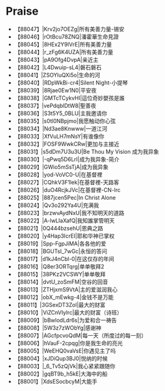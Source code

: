 # Praise

- 【88047】|Krv2jo7OEZg|所有美善力量-锡安
- 【88046】|rOtBcu78ZNQ|潘霍華生命見證
- 【88045】|8HEx2Y9lVrE|所有美善力量
- 【88044】|r_zFg6K4UZA|所有美善力量
- 【88043】|pA9Ofg4DvpA|亲近主
- 【88042】|L4Dwuip-sL4|磐石磐石
- 【88041】|ZSOYluQXi5o|生命的河
- 【88040】|RDpWkBi-cr4|Silent Night-小提琴
- 【88039】|8Rjae0Ew1N0|平安夜
- 【88038】|GMTcTCykvHI|這位奇妙嬰孩是誰
- 【88037】|vePdqblDtW8|聖善夜
- 【88036】|S3t5Y5_0BLU|主我邀请你
- 【88035】|s0tl0NBpjmo|我愿触动你心弦
- 【88034】|Nd3ae8Knwww|一道江河
- 【88033】|XfVuLH7mNsY|有谁像你
- 【88032】|FOSF9WwkCRw|更加与主接近
- 【88031】|s5dDm7U3u3U|Be Thou My Vision 成为我异象
- 【88030】|-qPwq5D6LrI|成为我异象-简介
- 【88029】|GWio5mSsTjA|成为我异象
- 【88028】|yod-VoVC0-U|在基督裡
- 【88027】|CQhkV3F1lek|在基督裡-天路客
- 【88026】|duO4RcjkJVc|在基督裡-CN-lrc
- 【88025】|887jcen5Pec|In Christ Alone
- 【88024】|Qv3o292Ya4U|充满我
- 【88023】|brzwvAydNxU|我不知明天的道路
- 【88022】|A-lwLIaXafQ|我知誰掌管明天
- 【88021】|0Q444bzsehU|恩典之路
- 【88020】|y4Hap3IcrEI|耶和华神已掌权
- 【88019】|Spp-FgpJiMA|各各他的爱
- 【88018】|BGUTsI_7wGc|永恒的答问
- 【88017】|d1kJ4nCbl-0|在这仅存的年间
- 【88016】|Q8er3ORTqrg|单单敬拜2
- 【88015】|38PKz2VCSWY|单单敬拜
- 【88014】|dvtU_zoSmFM|空谷的回音
- 【88013】|ZTHjxmS9VtA|主的爱滋润我心
- 【88012】|obX_mEwkg-4|金钱不是万能
- 【88011】|3GSexDT3ZoI|最大的财富
- 【88010】|ViZCnVIylrc|最大的财富（诗班）
- 【88009】|bBwlodLdr6s|为爱和合一祷告
- 【88008】|5W3z7zWObYg|感谢神
- 【88007】|AGcfpcvoQdM|每一天（所度过的每一刻）
- 【88006】|hVauF-2cpqg|你是我生命的亮光
- 【88005】|WeEHQ0vaVsE|你遇见主了吗
- 【88004】|xJDiQup3BJ0|悦纳的时候
- 【88003】|_6_Tv5zQjVk|我心紧紧跟随你
- 【88002】|gqBT9b_h5kE|大海中的船
- 【88001】|XdsESocbcyM|大能手